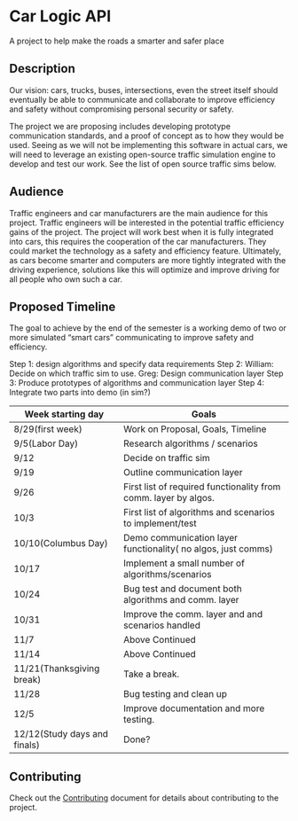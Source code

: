 # Car Logic API
A project to help make the roads a smarter and safer place

## Description
Our vision: cars, trucks, buses, intersections, even the street itself should eventually be able to communicate and collaborate to improve efficiency and safety without compromising personal security or safety.

The project we are proposing includes developing prototype communication standards, and a proof of concept as to how they would be used. Seeing as we will not be implementing this software in actual cars, we will need to leverage an existing open-source traffic simulation engine to develop and test our work. See the list of open source traffic sims below.

## Audience
Traffic engineers and car manufacturers are the main audience for this project. Traffic engineers will be interested in the potential traffic efficiency gains of the project. The project will work best when it is fully integrated into cars, this requires the cooperation of the car manufacturers. They could market the technology as a safety and efficiency feature. Ultimately, as cars become smarter and computers are more tightly integrated with the driving experience, solutions like this will optimize and improve driving for all people who own such a car.

## Proposed Timeline
The goal to achieve by the end of the semester is a working demo of two or more simulated “smart cars” communicating to improve safety and efficiency.

Step 1: design algorithms and specify data requirements
Step 2: William: Decide on which traffic sim to use. Greg: Design communication layer
Step 3: Produce prototypes of algorithms and communication layer
Step 4: Integrate two parts into demo (in sim?)

Week starting day | Goals
---|---
8/29(first week) | Work on Proposal, Goals, Timeline
9/5(Labor Day) | Research algorithms / scenarios
9/12 | Decide on traffic sim
9/19 | Outline communication layer
9/26 | First list of required functionality from comm. layer by algos.
10/3 | First list of algorithms and scenarios to implement/test
10/10(Columbus Day) | Demo communication layer functionality( no algos, just comms)
10/17 | Implement a small number of algorithms/scenarios
10/24 | Bug test and document both algorithms and comm. layer
10/31 | Improve the comm. layer and and scenarios handled
11/7 | Above Continued
11/14 | Above Continued
11/21(Thanksgiving break) | Take a break.
11/28 | Bug testing and clean up
12/5 | Improve documentation and more testing.
12/12(Study days and finals) | Done?

## Contributing
Check out the [Contributing](https://github.com/burtonwilliamt/carlogicapi/blob/master/CONTRIBUTING.md) document for details about contributing to the project.

